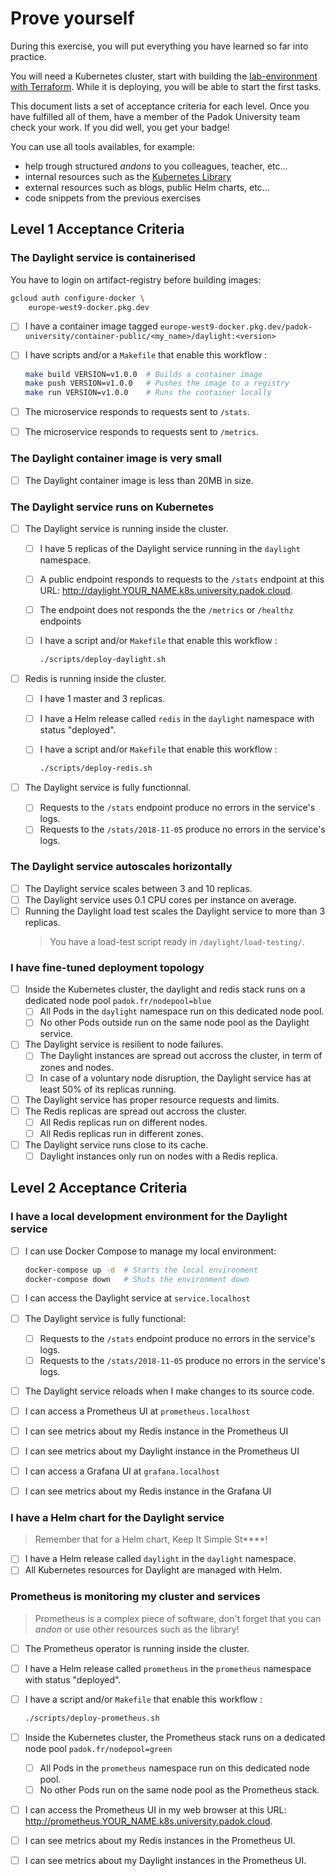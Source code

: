 # Prove yourself

During this exercise, you will put everything you have learned so far into practice.

You will need a Kubernetes cluster, start with building the [lab-environment with Terraform](../00-lab-environment/lab-environment). While it is deploying, you will be able to start the first tasks.

This document lists a set of acceptance criteria for each level. Once you have fulfilled all of them, have a member of the Padok University team check your work. If you did well, you get your badge!

You can use all tools availables, for example:

- help trough structured _andons_ to you colleagues, teacher, etc...
- internal resources such as the [Kubernetes Library](https://github.com/padok-team/library-kubernetes-catalog)
- external resources such as blogs, public Helm charts, etc...
- code snippets from the previous exercises

## Level 1 Acceptance Criteria

### The Daylight service is containerised

You have to login on artifact-registry before building images:

```bash
gcloud auth configure-docker \
    europe-west9-docker.pkg.dev
```

- [ ] I have a container image tagged `europe-west9-docker.pkg.dev/padok-university/container-public/<my_name>/daylight:<version>`
- [ ] I have scripts and/or a `Makefile` that enable this workflow :

  ```bash
  make build VERSION=v1.0.0  # Builds a container image
  make push VERSION=v1.0.0   # Pushes the image to a registry
  make run VERSION=v1.0.0    # Runs the container locally
  ```

- [ ] The microservice responds to requests sent to `/stats`.
- [ ] The microservice responds to requests sent to `/metrics`.

### The Daylight container image is very small

- [ ] The Daylight container image is less than 20MB in size.

### The Daylight service runs on Kubernetes

- [ ] The Daylight service is running inside the cluster.

  - [ ] I have 5 replicas of the Daylight service running in the `daylight`
        namespace.
  - [ ] A public endpoint responds to requests to the `/stats` endpoint at this URL:
        <http://daylight.YOUR_NAME.k8s.university.padok.cloud>.
  - [ ] The endpoint does not responds the the `/metrics` or `/healthz` endpoints
  - [ ] I have a script and/or `Makefile` that enable this workflow :

    ```bash
    ./scripts/deploy-daylight.sh
    ```

- [ ] Redis is running inside the cluster.

  - [ ] I have 1 master and 3 replicas.
  - [ ] I have a Helm release called `redis` in the `daylight` namespace with
        status "deployed".
  - [ ] I have a script and/or `Makefile` that enable this workflow :

    ```bash
    ./scripts/deploy-redis.sh
    ```

- [ ] The Daylight service is fully functionnal.

  - [ ] Requests to the `/stats` endpoint produce no errors in the service's
        logs.
  - [ ] Requests to the `/stats/2018-11-05` produce no errors in the service's
        logs.

### The Daylight service autoscales horizontally

- [ ] The Daylight service scales between 3 and 10 replicas.
- [ ] The Daylight service uses 0.1 CPU cores per instance on average.
- [ ] Running the Daylight load test scales the Daylight service to more than
      3 replicas.
  > You have a load-test script ready in `/daylight/load-testing/`.

### I have fine-tuned deployment topology

- [ ] Inside the Kubernetes cluster, the daylight and redis stack runs on a dedicated node pool `padok.fr/nodepool=blue`
  - [ ] All Pods in the `daylight` namespace run on this dedicated node pool.
  - [ ] No other Pods outside run on the same node pool as the Daylight service.

- [ ] The Daylight service is resilient to node failures.
  - [ ] The Daylight instances are spread out accross the cluster, in term of zones and nodes.
  - [ ] In case of a voluntary node disruption, the Daylight service has at least 50% of its replicas running.
- [ ] The Daylight service has proper resource requests and limits.
- [ ] The Redis replicas are spread out accross the cluster.
  - [ ] All Redis replicas run on different nodes.
  - [ ] All Redis replicas run in different zones.
- [ ] The Daylight service runs close to its cache.
  - [ ] Daylight instances only run on nodes with a Redis replica.

## Level 2 Acceptance Criteria

### I have a local development environment for the Daylight service

- [ ] I can use Docker Compose to manage my local environment:

  ```bash
  docker-compose up -d  # Starts the local environment
  docker-compose down   # Shuts the environment down
  ```

- [ ] I can access the Daylight service at `service.localhost`
- [ ] The Daylight service is fully functional:
  - [ ] Requests to the `/stats` endpoint produce no errors in the service's
        logs.
  - [ ] Requests to the `/stats/2018-11-05` produce no errors in the service's
        logs.
- [ ] The Daylight service reloads when I make changes to its source code.
- [ ] I can access a Prometheus UI at `prometheus.localhost`
- [ ] I can see metrics about my Redis instance in the Prometheus UI
- [ ] I can see metrics about my Daylight instance in the Prometheus UI
- [ ] I can access a Grafana UI at `grafana.localhost`
- [ ] I can see metrics about my Redis instance in the Grafana UI

### I have a Helm chart for the Daylight service

> Remember that for a Helm chart, Keep It Simple St****!

- [ ] I have a Helm release called `daylight` in the `daylight` namespace.
- [ ] All Kubernetes resources for Daylight are managed with Helm.

### Prometheus is monitoring my cluster and services

> Prometheus is a complex piece of software, don't forget that you can _andon_ or use
> other resources such as the library!

- [ ] The Prometheus operator is running inside the cluster.
- [ ] I have a Helm release called `prometheus` in the `prometheus` namespace
      with status "deployed".
- [ ] I have a script and/or `Makefile` that enable this workflow :

  ```bash
  ./scripts/deploy-prometheus.sh
  ```

- [ ] Inside the Kubernetes cluster, the Prometheus stack runs on a dedicated node pool `padok.fr/nodepool=green`
  - [ ] All Pods in the `prometheus` namespace run on this dedicated node pool.
  - [ ] No other Pods run on the same node pool as the Prometheus stack.

- [ ] I can access the Prometheus UI in my web browser at this URL:
      <http://prometheus.YOUR_NAME.k8s.university.padok.cloud>.
- [ ] I can see metrics about my Redis instances in the Prometheus UI.
- [ ] I can see metrics about my Daylight instances in the Prometheus UI.
